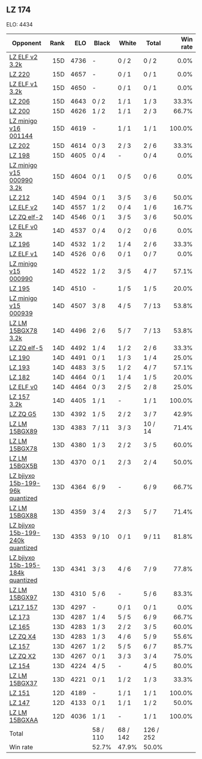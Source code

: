 ## LZ 174 ##

ELO: 4434

Opponent | Rank | ELO | Black | White | Total | Win rate
---------|-----:|----:|-------|-------|-------|-------:
[LZ ELF v2 3.2k](LZ%20ELF%20v2%203.2k.md) | 15D | 4736 | - | 0 / 2 | 0 / 2 | 0.0%
[LZ 220](LZ%20220.md) | 15D | 4657 | - | 0 / 1 | 0 / 1 | 0.0%
[LZ ELF v1 3.2k](LZ%20ELF%20v1%203.2k.md) | 15D | 4650 | - | 0 / 1 | 0 / 1 | 0.0%
[LZ 206](LZ%20206.md) | 15D | 4643 | 0 / 2 | 1 / 1 | 1 / 3 | 33.3%
[LZ 200](LZ%20200.md) | 15D | 4626 | 1 / 2 | 1 / 1 | 2 / 3 | 66.7%
[LZ minigo v16 001144](LZ%20minigo%20v16%20001144.md) | 15D | 4619 | - | 1 / 1 | 1 / 1 | 100.0%
[LZ 202](LZ%20202.md) | 15D | 4614 | 0 / 3 | 2 / 3 | 2 / 6 | 33.3%
[LZ 198](LZ%20198.md) | 15D | 4605 | 0 / 4 | - | 0 / 4 | 0.0%
[LZ minigo v15 000990 3.2k](LZ%20minigo%20v15%20000990%203.2k.md) | 15D | 4604 | 0 / 1 | 0 / 5 | 0 / 6 | 0.0%
[LZ 212](LZ%20212.md) | 14D | 4594 | 0 / 1 | 3 / 5 | 3 / 6 | 50.0%
[LZ ELF v2](LZ%20ELF%20v2.md) | 14D | 4557 | 1 / 2 | 0 / 4 | 1 / 6 | 16.7%
[LZ ZQ elf-2](LZ%20ZQ%20elf-2.md) | 14D | 4546 | 0 / 1 | 3 / 5 | 3 / 6 | 50.0%
[LZ ELF v0 3.2k](LZ%20ELF%20v0%203.2k.md) | 14D | 4537 | 0 / 4 | 0 / 2 | 0 / 6 | 0.0%
[LZ 196](LZ%20196.md) | 14D | 4532 | 1 / 2 | 1 / 4 | 2 / 6 | 33.3%
[LZ ELF v1](LZ%20ELF%20v1.md) | 14D | 4526 | 0 / 6 | 0 / 1 | 0 / 7 | 0.0%
[LZ minigo v15 000990](LZ%20minigo%20v15%20000990.md) | 14D | 4522 | 1 / 2 | 3 / 5 | 4 / 7 | 57.1%
[LZ 195](LZ%20195.md) | 14D | 4510 | - | 1 / 5 | 1 / 5 | 20.0%
[LZ minigo v15 000939](LZ%20minigo%20v15%20000939.md) | 14D | 4507 | 3 / 8 | 4 / 5 | 7 / 13 | 53.8%
[LZ LM 15BGX78 3.2k](LZ%20LM%2015BGX78%203.2k.md) | 14D | 4496 | 2 / 6 | 5 / 7 | 7 / 13 | 53.8%
[LZ ZQ elf-5](LZ%20ZQ%20elf-5.md) | 14D | 4492 | 1 / 4 | 1 / 2 | 2 / 6 | 33.3%
[LZ 190](LZ%20190.md) | 14D | 4491 | 0 / 1 | 1 / 3 | 1 / 4 | 25.0%
[LZ 193](LZ%20193.md) | 14D | 4483 | 3 / 5 | 1 / 2 | 4 / 7 | 57.1%
[LZ 182](LZ%20182.md) | 14D | 4464 | 0 / 1 | 1 / 4 | 1 / 5 | 20.0%
[LZ ELF v0](LZ%20ELF%20v0.md) | 14D | 4464 | 0 / 3 | 2 / 5 | 2 / 8 | 25.0%
[LZ 157 3.2k](LZ%20157%203.2k.md) | 14D | 4405 | 1 / 1 | - | 1 / 1 | 100.0%
[LZ ZQ G5](LZ%20ZQ%20G5.md) | 13D | 4392 | 1 / 5 | 2 / 2 | 3 / 7 | 42.9%
[LZ LM 15BGX89](LZ%20LM%2015BGX89.md) | 13D | 4383 | 7 / 11 | 3 / 3 | 10 / 14 | 71.4%
[LZ LM 15BGX78](LZ%20LM%2015BGX78.md) | 13D | 4380 | 1 / 3 | 2 / 2 | 3 / 5 | 60.0%
[LZ LM 15BGX5B](LZ%20LM%2015BGX5B.md) | 13D | 4370 | 0 / 1 | 2 / 3 | 2 / 4 | 50.0%
[LZ bjiyxo 15b-199-96k quantized](LZ%20bjiyxo%2015b-199-96k%20quantized.md) | 13D | 4364 | 6 / 9 | - | 6 / 9 | 66.7%
[LZ LM 15BGX88](LZ%20LM%2015BGX88.md) | 13D | 4359 | 3 / 4 | 2 / 3 | 5 / 7 | 71.4%
[LZ bjiyxo 15b-199-240k quantized](LZ%20bjiyxo%2015b-199-240k%20quantized.md) | 13D | 4353 | 9 / 10 | 0 / 1 | 9 / 11 | 81.8%
[LZ bjiyxo 15b-195-184k quantized](LZ%20bjiyxo%2015b-195-184k%20quantized.md) | 13D | 4341 | 3 / 3 | 4 / 6 | 7 / 9 | 77.8%
[LZ LM 15BGX97](LZ%20LM%2015BGX97.md) | 13D | 4310 | 5 / 6 | - | 5 / 6 | 83.3%
[LZ17 157](LZ17%20157.md) | 13D | 4297 | - | 0 / 1 | 0 / 1 | 0.0%
[LZ 173](LZ%20173.md) | 13D | 4287 | 1 / 4 | 5 / 5 | 6 / 9 | 66.7%
[LZ 165](LZ%20165.md) | 13D | 4283 | 1 / 3 | 2 / 2 | 3 / 5 | 60.0%
[LZ ZQ X4](LZ%20ZQ%20X4.md) | 13D | 4283 | 1 / 3 | 4 / 6 | 5 / 9 | 55.6%
[LZ 157](LZ%20157.md) | 13D | 4267 | 1 / 2 | 5 / 5 | 6 / 7 | 85.7%
[LZ ZQ X2](LZ%20ZQ%20X2.md) | 13D | 4267 | 0 / 1 | 3 / 3 | 3 / 4 | 75.0%
[LZ 154](LZ%20154.md) | 13D | 4224 | 4 / 5 | - | 4 / 5 | 80.0%
[LZ LM 15BGX37](LZ%20LM%2015BGX37.md) | 13D | 4221 | 0 / 1 | 1 / 2 | 1 / 3 | 33.3%
[LZ 151](LZ%20151.md) | 12D | 4189 | - | 1 / 1 | 1 / 1 | 100.0%
[LZ 147](LZ%20147.md) | 12D | 4133 | 0 / 1 | 1 / 1 | 1 / 2 | 50.0%
[LZ LM 15BGXAA](LZ%20LM%2015BGXAA.md) | 12D | 4036 | 1 / 1 | - | 1 / 1 | 100.0%
Total | | | 58 / 110 | 68 / 142 | 126 / 252 | 
Win rate| | | 52.7% | 47.9% | 50.0% | 
